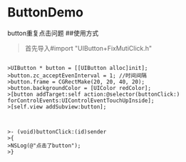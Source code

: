 # ButtonDemo
button重复点击问题
##使用方式
>首先导入#import "UIButton+FixMutiClick.h"
```

>UIButton * button = [[UIButton alloc]init];
>button.zc_acceptEvenInterval = 1; //时间间隔
>button.frame = CGRectMake(20, 20, 40, 20);
>button.backgroundColor = [UIColor redColor];
>[button addTarget:self action:@selector(buttonClick:) forControlEvents:UIControlEventTouchUpInside];
>[self.view addSubview:button];



>- (void)buttonClick:(id)sender
>{
>NSLog(@"点击了button");
>}

```
